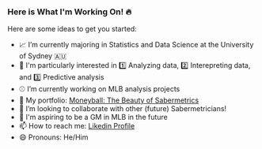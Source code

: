 ### Here is What I'm Working On! 🔥

Here are some ideas to get you started:

- 📈 I’m currently majoring in Statistics and Data Science at the University of Sydney 🇦🇺
- 🧐 I'm particularly interested in 1️⃣ Analyzing data, 2️⃣ Interepreting data, and 3️⃣ Predictive analysis
- ⚾️ I’m currently working on MLB analysis projects
- 🚀 My portfolio: [Moneyball: The Beauty of Sabermetrics](https://sanghyunkim1.github.io)
- 👯 I’m looking to collaborate with other (future) Sabermetricians!
- 💪 I'm aspiring to be a GM in MLB in the future
- 📫 How to reach me: [Likedin Profile](https://www.linkedin.com/in/sanghyun-kim-69498a192/)
- 😄 Pronouns: He/Him
